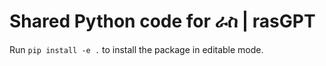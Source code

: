 # Shared Python code for ራስ | rasGPT

Run `pip install -e .` to install the package in editable mode.
